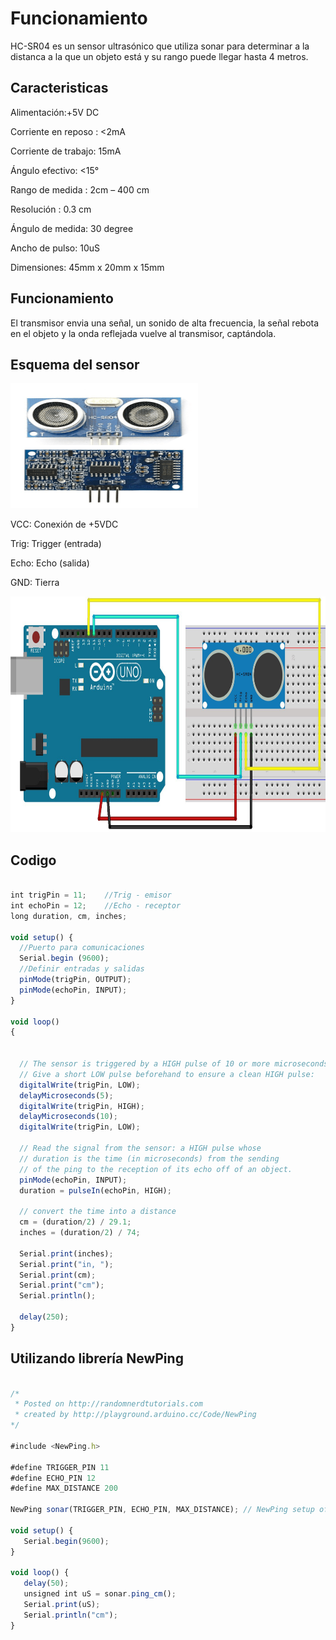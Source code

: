 # Funcionamiento

HC-SR04 es un sensor ultrasónico que utiliza sonar para determinar a la distanca a la que un objeto está y su rango puede llegar hasta 4 metros.

## Caracteristicas

Alimentación:+5V DC

Corriente en reposo : <2mA

Corriente de trabajo: 15mA

Ángulo efectivo: <15°

Rango de medida : 2cm – 400 cm

Resolución : 0.3 cm

Ángulo de medida: 30 degree

Ancho de pulso: 10uS

Dimensiones: 45mm x 20mm x 15mm

## Funcionamiento

El transmisor envia una señal, un sonido de alta frecuencia, la señal rebota en el objeto y la onda reflejada vuelve al transmisor, captándola.

## Esquema del sensor

<img src="imagenes/HC-SR04.png" height="200" width="300"/>

VCC: Conexión de +5VDC

Trig: Trigger (entrada)

Echo: Echo (salida)

GND: Tierra

<img src="imagenes/EsquemaHC-SR04.jpg" height="377" width="809"/>

## Codigo

```javascript

int trigPin = 11;    //Trig - emisor
int echoPin = 12;    //Echo - receptor
long duration, cm, inches;
 
void setup() {
  //Puerto para comunicaciones
  Serial.begin (9600);
  //Definir entradas y salidas
  pinMode(trigPin, OUTPUT);
  pinMode(echoPin, INPUT);
}
 
void loop()
{
 
 
  // The sensor is triggered by a HIGH pulse of 10 or more microseconds.
  // Give a short LOW pulse beforehand to ensure a clean HIGH pulse:
  digitalWrite(trigPin, LOW);
  delayMicroseconds(5);
  digitalWrite(trigPin, HIGH);
  delayMicroseconds(10);
  digitalWrite(trigPin, LOW);
 
  // Read the signal from the sensor: a HIGH pulse whose
  // duration is the time (in microseconds) from the sending
  // of the ping to the reception of its echo off of an object.
  pinMode(echoPin, INPUT);
  duration = pulseIn(echoPin, HIGH);
 
  // convert the time into a distance
  cm = (duration/2) / 29.1;
  inches = (duration/2) / 74; 
  
  Serial.print(inches);
  Serial.print("in, ");
  Serial.print(cm);
  Serial.print("cm");
  Serial.println();
  
  delay(250);
}

```

## Utilizando librería NewPing

```javascript

/*
 * Posted on http://randomnerdtutorials.com
 * created by http://playground.arduino.cc/Code/NewPing
*/

#include <NewPing.h>
 
#define TRIGGER_PIN 11
#define ECHO_PIN 12
#define MAX_DISTANCE 200
 
NewPing sonar(TRIGGER_PIN, ECHO_PIN, MAX_DISTANCE); // NewPing setup of pins and maximum distance.
 
void setup() {
   Serial.begin(9600);
}
 
void loop() {
   delay(50);
   unsigned int uS = sonar.ping_cm();
   Serial.print(uS);
   Serial.println("cm");
}

```
